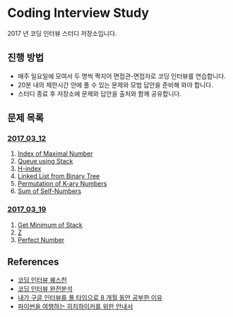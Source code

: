 # Coding Interview Study

2017 년 코딩 인터뷰 스터디 저장소입니다.

## 진행 방법

* 매주 일요일에 모여서 두 명씩 짝지어 면접관-면접자로 코딩 인터뷰를 연습합니다.
* 20분 내의 제한시간 안에 풀 수 있는 문제와 모범 답안을 준비해 와야 합니다.
* 스터디 종료 후 저장소에 문제와 답안을 출처와 함께 공유합니다.

## 문제 목록

### [2017_03_12](2017_03_12)
1. [Index of Maximal Number](2017_03_12/1_Index_of_Maximal_Number)
2. [Queue using Stack](2017_03_12/2_Queue_using_Stack)
3. [H-index](2017_03_12/3_H_index)
4. [Linked List from Binary Tree](2017_03_12/4_Linked_List_from_Binary_Tree)
5. [Permutation of K-ary Numbers](2017_03_12/5_Permutation_of_K_ary_Numbers)
6. [Sum of Self-Numbers](2017_03_12/6_Sum_of_Self_Numbers)

### [2017_03_19](2017_03_19)
1. [Get Minimum of Stack](2017_03_19/1_Get_Minimum_of_Stack)
2. [Z](2017_03_19/2_Z)
3. [Perfect Number](2017_03_19/3_Perfect_Number)

## References
* [코딩 인터뷰 퀘스천](http://www.kyobobook.co.kr/product/detailViewKor.laf?barcode=9788931447842)
* [코딩 인터뷰 완전분석](http://www.kyobobook.co.kr/product/detailViewKor.laf?ejkGb=KOR&mallGb=KOR&barcode=9788966260485&orderClick=LEA&Kc=)
* [내가 구글 인터뷰를 풀 타임으로 8 개월 동안 공부한 이유](https://www.vobour.com/book/view/fiRGQMcmRkaw7pgpL)
* [파이썬을 여행하는 히치하이커를 위한 안내서](http://python-guide-kr.readthedocs.io/ko/latest/)
